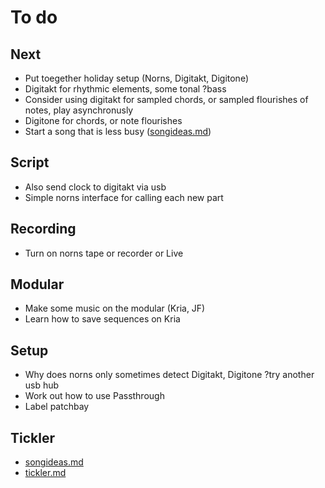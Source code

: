 # To do

## Next
- Put toegether holiday setup (Norns, Digitakt, Digitone)
- Digitakt for rhythmic elements, some tonal ?bass
- Consider using digitakt for sampled chords, or sampled flourishes of notes, play asynchronusly
- Digitone for chords, or note flourishes
- Start a song that is less busy ([songideas.md](songideas.md))

## Script
- Also send clock to digitakt via usb
- Simple norns interface for calling each new part

## Recording
- Turn on norns tape or recorder or Live

## Modular
- Make some music on the modular (Kria, JF)
- Learn how to save sequences on Kria

## Setup
- Why does norns only sometimes detect Digitakt, Digitone ?try another usb hub
- Work out how to use Passthrough
- Label patchbay

## Tickler
- [songideas.md](songideas.md)
- [tickler.md](tickler.md)
